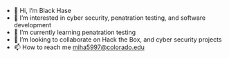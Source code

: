 - 👋 Hi, I’m Black Hase
- 👀 I’m interested in cyber security, penatration testing, and software development 
- 🌱 I’m currently learning penatration testing
- 💞️ I’m looking to collaborate on Hack the Box, and cyber security projects
- 📫 How to reach me miha5997@colorado.edu

<!---
MichaelHase1/MichaelHase1 is a ✨ special ✨ repository because its `README.md` (this file) appears on your GitHub profile.
You can click the Preview link to take a look at your changes.
--->
